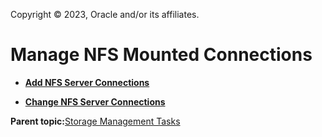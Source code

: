 Copyright © 2023, Oracle and/or its affiliates.

# Manage NFS Mounted Connections

-   **[Add NFS Server Connections](../topics/cockpit-nfsmounts_connect_nfs_mounts.md)**  

-   **[Change NFS Server Connections](../topics/cockpit-nfsmounts_customize_mount_options.md)**  


**Parent topic:**[Storage Management Tasks](../topics/cockpit-storage_management.md)


